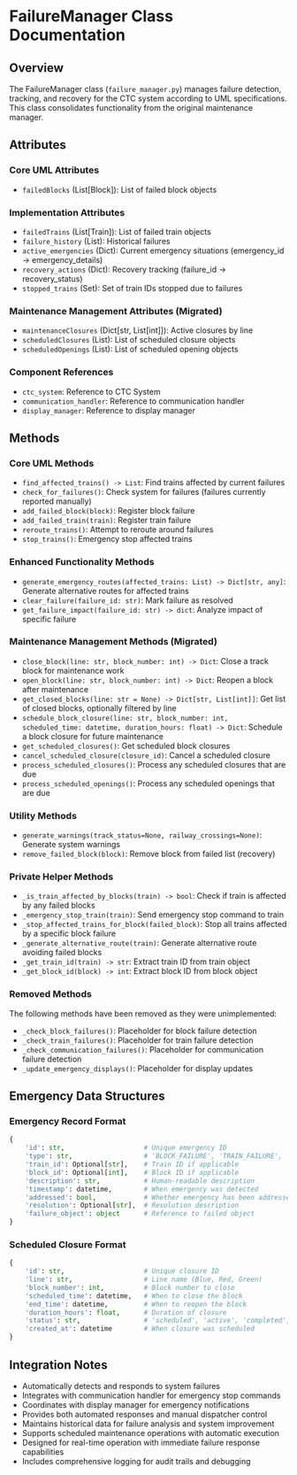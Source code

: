# FailureManager Class Documentation

## Overview
The FailureManager class (`failure_manager.py`) manages failure detection, tracking, and recovery for the CTC system according to UML specifications. This class consolidates functionality from the original maintenance manager.

## Attributes

### Core UML Attributes
- `failedBlocks` (List[Block]): List of failed block objects

### Implementation Attributes
- `failedTrains` (List[Train]): List of failed train objects
- `failure_history` (List): Historical failures
- `active_emergencies` (Dict): Current emergency situations (emergency_id -> emergency_details)
- `recovery_actions` (Dict): Recovery tracking (failure_id -> recovery_status)
- `stopped_trains` (Set): Set of train IDs stopped due to failures

### Maintenance Management Attributes (Migrated)
- `maintenanceClosures` (Dict[str, List[int]]): Active closures by line
- `scheduledClosures` (List): List of scheduled closure objects
- `scheduledOpenings` (List): List of scheduled opening objects

### Component References
- `ctc_system`: Reference to CTC System
- `communication_handler`: Reference to communication handler
- `display_manager`: Reference to display manager

## Methods

### Core UML Methods
- `find_affected_trains() -> List`: Find trains affected by current failures
- `check_for_failures()`: Check system for failures (failures currently reported manually)
- `add_failed_block(block)`: Register block failure
- `add_failed_train(train)`: Register train failure
- `reroute_trains()`: Attempt to reroute around failures
- `stop_trains()`: Emergency stop affected trains

### Enhanced Functionality Methods
- `generate_emergency_routes(affected_trains: List) -> Dict[str, any]`: Generate alternative routes for affected trains
- `clear_failure(failure_id: str)`: Mark failure as resolved
- `get_failure_impact(failure_id: str) -> dict`: Analyze impact of specific failure

### Maintenance Management Methods (Migrated)
- `close_block(line: str, block_number: int) -> Dict`: Close a track block for maintenance work
- `open_block(line: str, block_number: int) -> Dict`: Reopen a block after maintenance
- `get_closed_blocks(line: str = None) -> Dict[str, List[int]]`: Get list of closed blocks, optionally filtered by line
- `schedule_block_closure(line: str, block_number: int, scheduled_time: datetime, duration_hours: float) -> Dict`: Schedule a block closure for future maintenance
- `get_scheduled_closures()`: Get scheduled block closures
- `cancel_scheduled_closure(closure_id)`: Cancel a scheduled closure
- `process_scheduled_closures()`: Process any scheduled closures that are due
- `process_scheduled_openings()`: Process any scheduled openings that are due

### Utility Methods
- `generate_warnings(track_status=None, railway_crossings=None)`: Generate system warnings
- `remove_failed_block(block)`: Remove block from failed list (recovery)

### Private Helper Methods
- `_is_train_affected_by_blocks(train) -> bool`: Check if train is affected by any failed blocks
- `_emergency_stop_train(train)`: Send emergency stop command to train
- `_stop_affected_trains_for_block(failed_block)`: Stop all trains affected by a specific block failure
- `_generate_alternative_route(train)`: Generate alternative route avoiding failed blocks
- `_get_train_id(train) -> str`: Extract train ID from train object
- `_get_block_id(block) -> int`: Extract block ID from block object

### Removed Methods
The following methods have been removed as they were unimplemented:
- `_check_block_failures()`: Placeholder for block failure detection
- `_check_train_failures()`: Placeholder for train failure detection  
- `_check_communication_failures()`: Placeholder for communication failure detection
- `_update_emergency_displays()`: Placeholder for display updates

## Emergency Data Structures

### Emergency Record Format
```python
{
    'id': str,                    # Unique emergency ID
    'type': str,                  # 'BLOCK_FAILURE', 'TRAIN_FAILURE', 'SYSTEM_FAILURE'
    'train_id': Optional[str],    # Train ID if applicable
    'block_id': Optional[int],    # Block ID if applicable
    'description': str,           # Human-readable description
    'timestamp': datetime,        # When emergency was detected
    'addressed': bool,            # Whether emergency has been addressed
    'resolution': Optional[str],  # Resolution description
    'failure_object': object      # Reference to failed object
}
```

### Scheduled Closure Format
```python
{
    'id': str,                    # Unique closure ID
    'line': str,                  # Line name (Blue, Red, Green)
    'block_number': int,          # Block number to close
    'scheduled_time': datetime,   # When to close the block
    'end_time': datetime,         # When to reopen the block
    'duration_hours': float,      # Duration of closure
    'status': str,                # 'scheduled', 'active', 'completed', 'cancelled'
    'created_at': datetime        # When closure was scheduled
}
```

## Integration Notes
- Automatically detects and responds to system failures
- Integrates with communication handler for emergency stop commands
- Coordinates with display manager for emergency notifications
- Provides both automated responses and manual dispatcher control
- Maintains historical data for failure analysis and system improvement
- Supports scheduled maintenance operations with automatic execution
- Designed for real-time operation with immediate failure response capabilities
- Includes comprehensive logging for audit trails and debugging